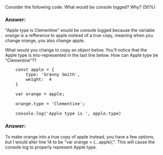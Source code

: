 Consider the following code.  What would be console logged?  Why? (50%)

### Answer:
"Apple type is Clementine" would be console logged because the variable orange is a refference to apple instead of a true copy, meaning when you change orange, you also change apple.

What would you change to copy an object below. You'll notice that the Apple type is mis-represented in the last line below. How can Apple type be "Clementine"??

<pre>
    const apple = {
        type: 'Granny Smith',
        weight:  4
    }

    var orange = apple;

    orange.type = 'Clementine';

    console.log('Apple type is ', apple.type)
</pre>

### Answer: 
To make orange into a true copy of apple instead, you have a few options, but I would alter line 14 to be "var orange = {...apple};". This will cause the console log to properly represent Apple type.